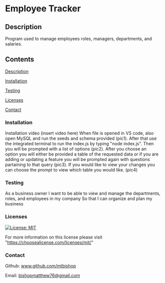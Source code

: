 # Employee Tracker

## Description

Program used to manage employees roles, managers, departments, and salaries.

## Contents

[Description](#description)

[Installation](#installation)

[Testing](#testing)

[Licenses](#licenses)

[Contact](#contact)

### Installation

Installation video (insert video here) When file is opened in VS code, also open MySQL and run the seeds and schema provided (pic1). After that use the integrated terminal to run the index.js by typing "node index.js". Then you will be prompted with a list of options (pic2). After you choose an option you will either be provided a table of the requested data or if you are adding or updating a feature you will be prompted again with questions partaining to that query (pic3). If you would like to view your changes you can choose the prompt to view which table you would like. (pic4)

### Testing

As a business owner
I want to be able to view and manage the departments, roles, and employees in my company
So that I can organize and plan my business

### Licenses

[![License: MIT](https://img.shields.io/badge/License-MIT-yellow.svg)](https://opensource.org/licenses/MIT)

For more information on this license please visit "https://choosealicense.com/licenses/mit/"

### Contact

Github: www.github.com/mtbishop

Email:
bishopmatthew76@gmail.com
